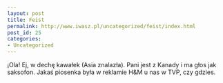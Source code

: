 ```yaml
---
layout: post
title: Feist
permalink: http://www.iwasz.pl/uncategorized/feist/index.html
post_id: 25
categories: 
- Uncategorized
---
```


¡Ola! Ej, w dechę kawałek (Asia znalazła). Pani jest z Kanady i ma głos jak saksofon. Jakaś piosenka była w reklamie H&M u nas w TVP, czy gdzies.